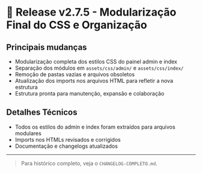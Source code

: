 # 🚀 Release v2.7.5 - Modularização Final do CSS e Organização

## Principais mudanças

- Modularização completa dos estilos CSS do painel admin e index
- Separação dos módulos em `assets/css/admin/` e `assets/css/index/`
- Remoção de pastas vazias e arquivos obsoletos
- Atualização dos imports nos arquivos HTML para refletir a nova estrutura
- Estrutura pronta para manutenção, expansão e colaboração

## Detalhes Técnicos

- Todos os estilos do admin e index foram extraídos para arquivos modulares
- Imports nos HTMLs revisados e corrigidos
- Documentação e changelogs atualizados

---

> Para histórico completo, veja o `CHANGELOG-COMPLETO.md`.
